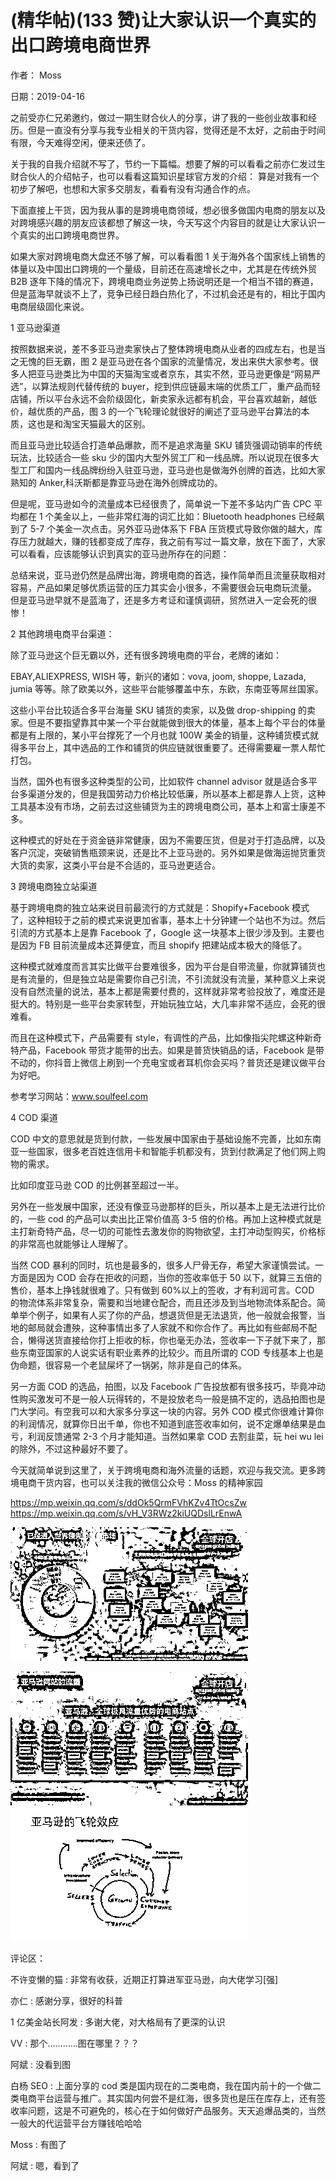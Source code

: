 
# (精华帖)(133 赞)让大家认识一个真实的出口跨境电商世界

作者： Moss

日期：2019-04-16

之前受亦仁兄弟邀约，做过一期生财合伙人的分享，讲了我的一些创业故事和经历。但是一直没有分享与我专业相关的干货内容，觉得还是不太好，之前由于时间有限，今天难得空闲，便来还债了。

 

 

关于我的自我介绍就不写了，节约一下篇幅。想要了解的可以看看之前亦仁发过生财合伙人的介绍帖子，也可以看看这篇知识星球官方发的介绍：  算是对我有一个初步了解吧，也想和大家多交朋友，看看有没有沟通合作的点。

下面直接上干货，因为我从事的是跨境电商领域，想必很多做国内电商的朋友以及对跨境感兴趣的朋友应该都想了解这一块，今天写这个内容目的就是让大家认识一个真实的出口跨境电商世界。

如果大家对跨境电商大盘还不够了解，可以看看图 1 关于海外各个国家线上销售的体量以及中国出口跨境的一个量级，目前还在高速增长之中，尤其是在传统外贸 B2B 逐年下降的情况下，跨境电商业务逆势上扬说明还是一个相当不错的赛道，但是蓝海早就谈不上了，竞争已经日趋白热化了，不过机会还是有的，相比于国内电商层级固化来说。

1 亚马逊渠道

按照数据来说，差不多亚马逊卖家快占了整体跨境电商从业者的四成左右，也是当之无愧的巨无霸，图 2 是亚马逊在各个国家的流量情况，发出来供大家参考。很多人把亚马逊类比为中国的天猫淘宝或者京东，其实不然，亚马逊更像是“网易严选”，以算法规则代替传统的 buyer，挖到供应链最末端的优质工厂，重产品而轻店铺，所以平台永远不会阶级固化，新卖家永远都有机会，平台喜欢越新，越低价，越优质的产品，图 3 的一个飞轮理论就很好的阐述了亚马逊平台算法的本质，这也是和淘宝天猫最大的区别。

而且亚马逊比较适合打造单品爆款，而不是追求海量 SKU 铺货强调动销率的传统玩法，比较适合一些 sku 少的国内大型外贸工厂和一线品牌。所以说现在很多大型工厂和国内一线品牌纷纷入驻亚马逊，亚马逊也是做海外创牌的首选，比如大家熟知的 Anker,科沃斯都是靠亚马逊在海外创牌成功的。

但是呢，亚马逊如今的流量成本已经很贵了，简单说一下差不多站内广告 CPC 平均都在 1 个美金以上，一些非常红海的词汇比如：Bluetooth headphones 已经飙到了 5-7 个美金一次点击。另外亚马逊体系下 FBA 压货模式导致你做的越大，库存压力就越大，赚的钱都变成了库存，我之前有写过一篇文章，放在下面了，大家可以看看，应该能够认识到真实的亚马逊所存在的问题：

总结来说，亚马逊仍然是品牌出海，跨境电商的首选，操作简单而且流量获取相对容易，产品如果足够优质运营的压力其实会小很多，不需要很会玩电商玩流量。  但是亚马逊早就不是蓝海了，还是多方考证和谨慎调研，贸然进入一定会死的很惨！

2 其他跨境电商平台渠道：

 

 

除了亚马逊这个巨无霸以外，还有很多跨境电商的平台，老牌的诸如：

EBAY,ALIEXPRESS, WISH 等，新兴的诸如：vova, joom, shoppe, Lazada, jumia 等等。除了欧美以外，这些平台能够覆盖中东，东欧，东南亚等屌丝国家。

这些小平台比较适合多平台海量 SKU 铺货的卖家，以及做 drop-shipping 的卖家。但是不要指望靠其中某一个平台就能做到很大的体量，基本上每个平台的体量都是有上限的，某小平台撑死了一个月也就 100W 美金的销量，这种铺货模式就得多平台上，其中选品的工作和铺货的供应链就很重要了。还得需要雇一票人帮忙打包。

当然，国外也有很多这种类型的公司，比如软件 channel advisor 就是适合多平台多渠道分发的，但是我国劳动力价格比较低廉，所以基本上都是靠人上货，这种工具基本没有市场，之前去过这些铺货为主的跨境电商公司，基本上和富士康差不多。

这种模式的好处在于资金链非常健康，因为不需要压货，但是对于打造品牌，以及客户沉淀，突破销售瓶颈来说，还是比不上亚马逊的。另外如果是做海运抛货重货大货的卖家，这类小平台是不合适的，亚马逊更适合。

3 跨境电商独立站渠道

基于跨境电商的独立站来说目前最流行的方式就是：Shopify+Facebook 模式了，这种相较于之前的模式来说更加省事，基本上十分钟建一个站也不为过。然后引流的方式基本上是靠 Facebook 了，Google 这一块基本上很少涉及到。主要也是因为 FB 目前流量成本还算便宜，而且 shopify 把建站成本极大的降低了。

这种模式就难度而言其实比做平台要难很多，因为平台是自带流量，你就算铺货也是有流量的，但是独立站是需要你自己引流，不引流就没有流量，某种意义上来说没有自然流量的说法，基本上都是需要付费的，这样就非常考验投放了，难度还是挺大的。特别是一些平台卖家转型，开始玩独立站，大几率非常不适应，会死的很难看。

而且在这种模式下，产品需要有 style，有调性的产品，比如像指尖陀螺这种新奇特产品，Facebook 带货才能带的出去。如果是普货快销品的话，Facebook 是带不动的，你抖音上微信上刷到一个充电宝或者耳机你会买吗？普货还是建议做平台为好吧。

参考学习网站：www.soulfeel.com

4 COD 渠道

 

 

COD 中文的意思就是货到付款，一些发展中国家由于基础设施不完善，比如东南亚一些国家，很多老百姓连信用卡和智能手机都没有，货到付款满足了他们网上购物的需求。

比如印度亚马逊 COD 的比例甚至超过一半。

另外在一些发展中国家，还没有像亚马逊那样的巨头，所以基本上是无法进行比价的，一些 cod 的产品可以卖出比正常价值高 3-5 倍的价格。再加上这种模式就是主打新奇特产品，尽一切的可能性去激发你的购物欲望，主打冲动型购买，价格标的非常高也就能够让人理解了。

当然 COD 暴利的同时，坑也是最多的，很多人尸骨无存，希望大家谨慎尝试。一方面是因为 COD 会存在拒收的问题，当你的签收率低于 50 以下，就算三五倍的售价，基本上挣钱就很难了。只有做到 60%以上的签收，才有利润可言。COD 的物流体系非常复杂，需要和当地建仓配合，而且还涉及到当地物流体系配合。简单举个例子，如果有人买了你的产品，想退货但是无法退货，他一般就会报警，当地的邮局就会遭殃，这种事情出多了人家就不和你合作了。再比如有些邮局不配合，懒得送货直接给你打上拒收的标，你也毫无办法，签收率一下子就下来了，那些东南亚国家的人说实话有职业素养的比较少。而且所谓的 COD 专线基本上也是伪命题，很容易一个老鼠屎坏了一锅粥，除非是自己的体系。

另一方面 COD 的选品，拍图，以及 Facebook 广告投放都有很多技巧，毕竟冲动性购买激发可不是一般人玩得转的，不是投放老鸟一般是搞不定的，选品拍图也是门大学问。有空我可以和大家多分享这一块的内容。另外 COD 模式你很难计算你的利润情况，就算你日出千单，你也不知道到底签收率如何，说不定爆单结果是血亏，利润反馈通常 2-3 个月才能知道。当然如果拿 COD 去割韭菜，玩 hei wu lei 的除外，不过这种最好不要了。

今天就简单说到这里了，关于跨境电商和海外流量的话题，欢迎与我交流。更多跨境电商干货内容，也可以关注我的微信公众号：Moss 的精神家园

https://mp.weixin.qq.com/s/ddOk5QrmFVhKZv4TtOcsZw https://mp.weixin.qq.com/s/vH_V3RWz2kiUQDslLrEnwA

![](img/chanpin-chuhai_0698.png)

 

 

![](img/chanpin-chuhai_0703.png) ![](img/chanpin-chuhai_0704.png)

评论区：

不许变懒的猫 : 非常有收获，近期正打算进军亚马逊，向大佬学习[强]

亦仁 : 感谢分享，很好的科普

1 亿美金站长阿发 : 多谢大佬，对大格局有了更深的认识

VV : 那个…………图在哪里？？？

阿斌 : 没看到图

白杨 SEO : 上面分享的 cod 类是国内现在的二类电商，我在国内前十的一个做二类电商平台运营与推广。其实国内何尝不是红海，很多货也是压在库存上，还有签收率问题，这是不可避免的，核心在于如何做好产品服务。天天追爆品类的，当然一般大的代运营平台方赚钱哈哈哈

Moss : 有图了

阿斌 : 嗯，看到了

 

 
